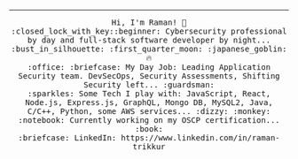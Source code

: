 <hr></hr>
<p align="center">
  <samp>
    Hi, I'm Raman! 👋 <br>
    :closed_lock_with_key::beginner: Cybersecurity professional by day and full-stack software developer by night... :bust_in_silhouette: :first_quarter_moon: :japanese_goblin: 🔥 <br>
    :office: :briefcase: My Day Job: Leading Application Security team. DevSecOps, Security Assessments, Shifting Security left... :guardsman: <br>
    :sparkles: Some Tech I play with: JavaScript, React, Node.js, Express.js, GraphQL, Mongo DB, MySQL2, Java, C/C++, Python, some AWS services... :dizzy: :monkey:<br>
    :notebook: Currently working on my OSCP certification... :book:  <br>
    :briefcase: LinkedIn: https://www.linkedin.com/in/raman-trikkur <br>
  </samp>
</p>

